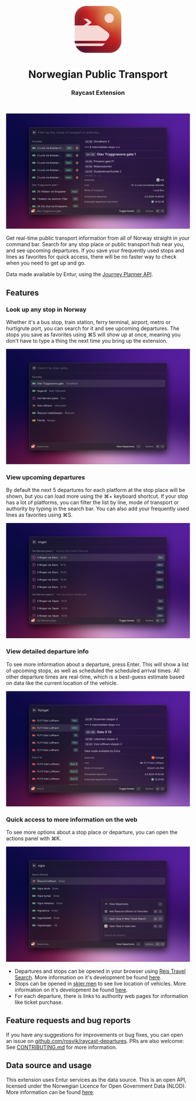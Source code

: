 <div align="center">
  <img width="128" src="assets/command-icon.png"/>
  <h1>Norwegian Public Transport</h1>
  <h3>Raycast Extension</h3>
</div>
<br/>

![Screenshot](metadata/raycast-norwegian-public-transport-1.png)

Get real-time public transport information from all of Norway straight in your command bar. Search for any stop place or public transport hub near you, and see upcoming departures. If you save your frequently used stops and lines as favorites for quick access, there will be no faster way to check when you need to get up and go.

Data made available by Entur, using the [Journey Planner API](https://developer.entur.org/pages-journeyplanner-journeyplanner).

## Features

### Look up any stop in Norway

Whether it's a bus stop, train station, ferry terminal, airport, metro or hurtigrute port, you can search for it and see upcoming departures. The stops you save as favorites using ⌘S will show up at once, meaning you don't have to type a thing the next time you bring up the extension.

![Screenshot](metadata/raycast-norwegian-public-transport-2.png)

### View upcoming departures

By default the next 5 departures for each platform at the stop place will be shown, but you can load more using the ⌘+ keyboard shortcut. If your stop has a lot of platforms, you can filter the list by line, mode of transport or authority by typing in the search bar. You can also add your frequently used lines as favorites using ⌘S.

![Screenshot](metadata/raycast-norwegian-public-transport-3.png)

### View detailed departure info

To see more information about a departure, press Enter. This will show a list of upcoming stops, as well as scheduled the scheduled arrival times. All other departure times are real-time, which is a best-guess estimate based on data like the current location of the vehicle.

![Screenshot](metadata/raycast-norwegian-public-transport-4.png)

### Quick access to more information on the web

To see more options about a stop place or departure, you can open the actions panel with ⌘K.

![Screenshot](metadata/raycast-norwegian-public-transport-5.png)

- Departures and stops can be opened in your browser using [Reis Travel Search](https://reise.reisnordland.no/). More information on it's development be found [here](https://github.com/AtB-AS/planner-web).
- Stops can be opened in [skjer.men](https://skjer.men/) to see live location of vehicles. More information on it's development be found [here](https://github.com/toretefre/infoscreen).
- For each departure, there is links to authority web pages for information like ticket purchase.

## Feature requests and bug reports

If you have any suggestions for improvements or bug fixes, you can open an issue on [github.com/rosvik/raycast-departures](https://github.com/rosvik/raycast-departures). PRs are also welcome: See [CONTRIBUTING.md](CONTRIBUTING.md) for more information.

## Data source and usage

This extension uses Entur services as the data source. This is an open API, licensed under the Norwegian Licence for Open Government Data (NLOD). More information can be found [here](https://developer.entur.org/pages-intro-setup-and-access#licenses).
